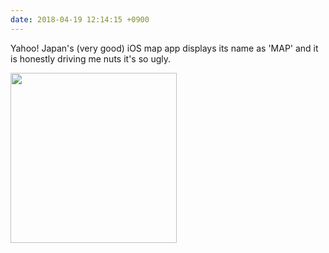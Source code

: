 ```yaml
---
date: 2018-04-19 12:14:15 +0900
---
```

Yahoo! Japan's (very good) iOS map app displays its name as 'MAP' and it is honestly driving me nuts it's so ugly.

<img src="/uploads/2018/d47e9ea5f9.jpg" width="266" height="272" />
